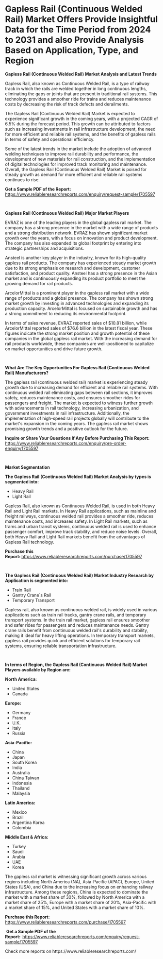 <p><h1>Gapless Rail (Continuous Welded Rail) Market Offers Provide Insightful Data for the Time Period from 2024 to 2031 and also Provide Analysis Based on Application, Type, and Region</h1></p><p><strong>Gapless Rail (Continuous Welded Rail) Market Analysis and Latest Trends</strong></p>
<p><p>Gapless Rail, also known as Continuous Welded Rail, is a type of railway track in which the rails are welded together in long continuous lengths, eliminating the gaps or joints that are present in traditional rail systems. This technology provides a smoother ride for trains and reduces maintenance costs by decreasing the risk of track defects and derailments.</p><p>The Gapless Rail (Continuous Welded Rail) Market is expected to experience significant growth in the coming years, with a projected CAGR of 6.5% during the forecast period. This growth can be attributed to factors such as increasing investments in rail infrastructure development, the need for more efficient and reliable rail systems, and the benefits of gapless rails in terms of safety and operational efficiency.</p><p>Some of the latest trends in the market include the adoption of advanced welding techniques to improve rail durability and performance, the development of new materials for rail construction, and the implementation of digital technologies for improved track monitoring and maintenance. Overall, the Gapless Rail (Continuous Welded Rail) Market is poised for steady growth as demand for more efficient and reliable rail systems continues to rise.</p></p>
<p><strong>Get a Sample PDF of the Report:&nbsp;</strong> <a href="https://www.reliableresearchreports.com/enquiry/request-sample/1705597">https://www.reliableresearchreports.com/enquiry/request-sample/1705597</a></p>
<p>&nbsp;</p>
<p><strong>Gapless Rail (Continuous Welded Rail) Major Market Players</strong></p>
<p><p>EVRAZ is one of the leading players in the global gapless rail market. The company has a strong presence in the market with a wide range of products and a strong distribution network. EVRAZ has shown significant market growth over the years, with a focus on innovation and product development. The company has also expanded its global footprint by entering into strategic partnerships and acquisitions.</p><p>Ansteel is another key player in the industry, known for its high-quality gapless rail products. The company has experienced steady market growth due to its strong emphasis on research and development, customer satisfaction, and product quality. Ansteel has a strong presence in the Asian market and is continuously expanding its product portfolio to meet the growing demand for rail products.</p><p>ArcelorMittal is a prominent player in the gapless rail market with a wide range of products and a global presence. The company has shown strong market growth by investing in advanced technologies and expanding its production capacity. ArcelorMittal is focused on sustainable growth and has a strong commitment to reducing its environmental footprint.</p><p>In terms of sales revenue, EVRAZ reported sales of $10.81 billion, while ArcelorMittal reported sales of $76.6 billion in the latest fiscal year. These figures indicate the strong market position and growth potential of these companies in the global gapless rail market. With the increasing demand for rail products worldwide, these companies are well-positioned to capitalize on market opportunities and drive future growth.</p></p>
<p>&nbsp;</p>
<p><strong>What Are The Key Opportunities For Gapless Rail (Continuous Welded Rail) Manufacturers?</strong></p>
<p><p>The gapless rail (continuous welded rail) market is experiencing steady growth due to increasing demand for efficient and reliable rail systems. With continuous welded rail eliminating gaps between rail sections, it improves safety, reduces maintenance costs, and ensures smoother rides for passengers and freight. The market is expected to witness further growth with advancements in rail technology, increasing urbanization, and government investments in rail infrastructure. Additionally, the implementation of high-speed rail projects globally will contribute to the market's expansion in the coming years. The gapless rail market shows promising growth trends and a positive outlook for the future.</p></p>
<p><strong>Inquire or Share Your Questions If Any Before Purchasing This Report:</strong> <a href="https://www.reliableresearchreports.com/enquiry/pre-order-enquiry/1705597">https://www.reliableresearchreports.com/enquiry/pre-order-enquiry/1705597</a></p>
<p>&nbsp;</p>
<p><strong>Market Segmentation</strong></p>
<p><strong>The Gapless Rail (Continuous Welded Rail) Market Analysis by types is segmented into:</strong></p>
<p><ul><li>Heavy Rail</li><li>Light Rail</li></ul></p>
<p><p>Gapless Rail, also known as Continuous Welded Rail, is used in both Heavy Rail and Light Rail markets. In Heavy Rail applications, such as mainline and freight railways, continuous welded rail provides a smoother ride, reduces maintenance costs, and increases safety. In Light Rail markets, such as trams and urban transit systems, continuous welded rail is used to enhance passenger comfort, improve track stability, and reduce noise levels. Overall, both Heavy Rail and Light Rail markets benefit from the advantages of Gapless Rail technology.</p></p>
<p><strong>Purchase this Report:&nbsp;</strong><a href="https://www.reliableresearchreports.com/purchase/1705597">https://www.reliableresearchreports.com/purchase/1705597</a></p>
<p>&nbsp;</p>
<p><strong>The Gapless Rail (Continuous Welded Rail) Market Industry Research by Application is segmented into:</strong></p>
<p><ul><li>Train Rail</li><li>Gantry Crane`s Rail</li><li>Temporary Transport</li></ul></p>
<p><p>Gapless rail, also known as continuous welded rail, is widely used in various applications such as train rail tracks, gantry crane rails, and temporary transport systems. In the train rail market, gapless rail ensures smoother and safer rides for passengers and reduces maintenance needs. Gantry crane rails benefit from continuous welded rail's durability and stability, making it ideal for heavy lifting operations. In temporary transport markets, gapless rail provides quick and efficient solutions for temporary rail systems, ensuring reliable transportation infrastructure.</p></p>
<p>&nbsp;</p>
<p><strong>In terms of Region, the Gapless Rail (Continuous Welded Rail) Market Players available by Region are:</strong></p>
<p>
    <p> <strong> North America: </strong>
        <ul>
            <li>United States</li>
            <li>Canada</li>
        </ul>
        </p> 
    <p> <strong> Europe: </strong>
        <ul>
            <li>Germany</li>
            <li>France</li>
            <li>U.K.</li>
            <li>Italy</li>
            <li>Russia</li>
        </ul>
        </p> 
    <p> <strong> Asia-Pacific: </strong>
        <ul>
            <li>China</li>
            <li>Japan</li>
            <li>South Korea</li>
            <li>India</li>
            <li>Australia</li>
            <li>China Taiwan</li>
            <li>Indonesia</li>
            <li>Thailand</li>
            <li>Malaysia</li>
        </ul>
        </p> 
    <p> <strong> Latin America: </strong>
        <ul>
            <li>Mexico</li>
            <li>Brazil</li>
            <li>Argentina Korea</li>
            <li>Colombia</li>
        </ul>
        </p> 
    <p> <strong> Middle East & Africa: </strong>
        <ul>
            <li>Turkey</li>
            <li>Saudi</li>
            <li>Arabia</li>
            <li>UAE</li>
            <li>Korea</li>
        </ul>
    </p>
    </p>
<p><p>The gapless rail market is witnessing significant growth across various regions including North America (NA), Asia-Pacific (APAC), Europe, United States (USA), and China due to the increasing focus on enhancing railway infrastructure. Among these regions, China is expected to dominate the market with a market share of 30%, followed by North America with a market share of 25%, Europe with a market share of 20%, Asia-Pacific with a market share of 15%, and United States with a market share of 10%.</p></p>
<p><strong>Purchase this Report: </strong><a href="https://www.reliableresearchreports.com/purchase/1705597">https://www.reliableresearchreports.com/purchase/1705597</a></p>
<p>&nbsp;<strong>Get a Sample PDF of the Report:&nbsp;&nbsp;</strong><a href="https://www.reliableresearchreports.com/enquiry/request-sample/1705597">https://www.reliableresearchreports.com/enquiry/request-sample/1705597</a></p>
<p><strong></strong></p>
<p>Check more reports on https://www.reliableresearchreports.com/</p>